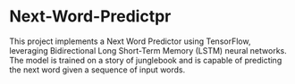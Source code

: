 # Next-Word-Predictpr
This project implements a Next Word Predictor using TensorFlow, leveraging Bidirectional Long Short-Term Memory (LSTM) neural networks. The model is trained on a story of  junglebook and is capable of predicting the next word given a sequence of input words. 
